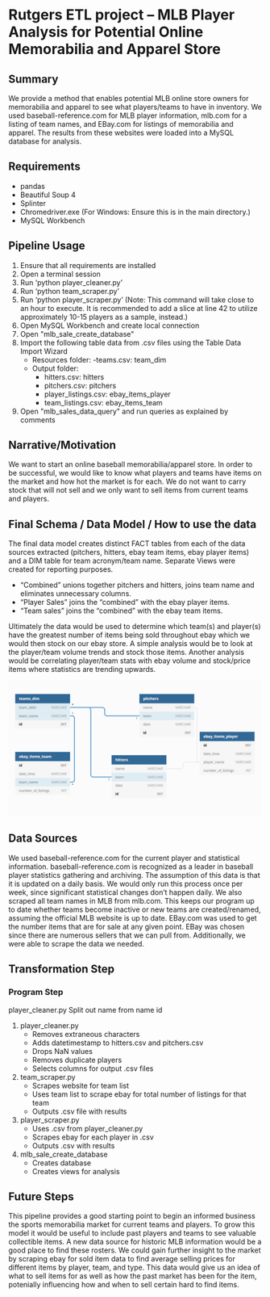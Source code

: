 # Rutgers ETL project – MLB Player Analysis for Potential Online Memorabilia and Apparel Store

## Summary
We provide a method that enables potential MLB online store owners for memorabilia and apparel to see what players/teams to have in inventory.  We used baseball-reference.com for MLB player information, mlb.com for a listing of team names, and EBay.com for listings of memorabilia and apparel.  The results from these websites were loaded into a MySQL database for analysis. 

## Requirements
- pandas
- Beautiful Soup 4
- Splinter
- Chromedriver.exe (For Windows: Ensure this is in the main directory.)
- MySQL Workbench

## Pipeline Usage
1. Ensure that all requirements are installed
2. Open a terminal session
3. Run ‘python player_cleaner.py’
4. Run ‘python team_scraper.py’
5. Run ‘python player_scraper.py’ (Note: This command will take close to an hour to execute. It is recommended to add a slice at 	line 42 to utilize approximately 10-15 players as a sample, instead.)
6. Open MySQL Workbench and create local connection
7. Open "mlb_sale_create_database"
8. Import the following table data from .csv files using the Table Data Import Wizard
	- Resources folder:
		-teams.csv: team_dim
	- Output folder:
		- hitters.csv: hitters
		- pitchers.csv: pitchers
		- player_listings.csv: ebay_items_player
		- team_listings.csv: ebay_items_team
9. Open "mlb_sales_data_query" and run queries as explained by comments

## Narrative/Motivation
We want to start an online baseball memorabilia/apparel store. In order to be successful, we would like to know what players and teams have items on the market and how hot the market is for each. We do not want to carry stock that will not sell and we only want to sell items from current teams and players.


## Final Schema / Data Model / How  to use the data
The final data model creates distinct FACT tables from each of the data sources extracted (pitchers, hitters, ebay team items, ebay player items) and a DIM table for team acronym/team name.  Separate Views were created for reporting purposes.
- “Combined” unions together pitchers and hitters, joins team name and eliminates unnecessary columns.
- “Player Sales” joins the “combined” with the ebay player items.
- “Team sales” joins the “combined” with the ebay team items.

Ultimately the data would be used to determine which team(s) and player(s) have the greatest number of items being sold throughout ebay which we would then stock on our ebay store.  A simple analysis would be to look at the player/team volume trends and stock those items.  Another analysis would be correlating player/team stats with ebay volume and stock/price items where statistics are trending upwards.

![Relationships between tables](/Resources/Relationships.PNG)

## Data Sources
We used baseball-reference.com for the current player and statistical information.  baseball-reference.com is recognized as a leader in baseball player statistics gathering and archiving.  The assumption of this data is that it is updated on a daily basis.  We would only run this process once per week, since significant statistical changes don’t happen daily.  We also scraped all team names in MLB from mlb.com. This keeps our program up to date whether teams become inactive or new teams are created/renamed, assuming the official MLB website is up to date. EBay.com was used to get the number items that are for sale at any given point.  EBay was chosen since there are numerous sellers that we can pull from.  Additionally, we were able to scrape the data we needed.

## Transformation Step
### Program								Step
player_cleaner.py	Split out name from name id

1. player_cleaner.py
	- Removes extraneous characters
	- Adds datetimestamp to hitters.csv and pitchers.csv
	- Drops NaN values
	- Removes duplicate players
	- Selects columns for output .csv files
2. team_scraper.py
	- Scrapes website for team list
	- Uses team list to scrape ebay for total number of listings for that team
	- Outputs .csv file with results
3. player_scraper.py
	- Uses .csv from player_cleaner.py
	- Scrapes ebay for each player in .csv
	- Outputs .csv with results
4. mlb_sale_create_database
	- Creates database
	- Creates views for analysis

## Future Steps
This pipeline provides a good starting point to begin an informed business the sports memorabilia market for current teams and players. To grow this model it would be useful to include past players and teams to see valuable collectible items. A new data source for historic MLB information would be a good place to find these rosters. We could gain further insight to the market by scraping ebay for sold item data to find average selling prices for different items by player, team, and type. This data would give us an idea of what to sell items for as well as how the past market has been for the item, potenially influencing how and when to sell certain hard to find items.
